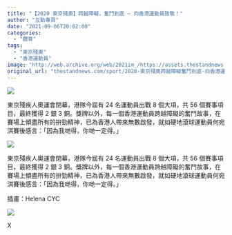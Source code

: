 ```yaml
---
title: "【2020 東京殘奧】跨越障礙，奮鬥到底 — 向香港運動員致敬！"
author: "互動專頁"
date: "2021-09-06T20:02:00"
categories:
  - "體育"
tags:
  - "東京殘奧"
  - "香港運動員"
image: "http://web.archive.org/web/2021im_/https://assets.thestandnews.com/media/photos/template-22_Kc8zpcy.png"
original_url: "thestandnews.com/sport/2020-東京殘奧跨越障礙奮鬥到底-向香港運動員致敬"
---
```

![](http://web.archive.org/web/2021im_/https://assets.thestandnews.com/media/photos/template-22_Kc8zpcy.png)

東京殘疾人奧運會閉幕，港隊今屆有 24 名運動員出戰 8 個大項，共 56 個賽事項目，最終獲得 2 銀 3 銅。獎牌以外，每一個香港運動員跨越障礙的奮鬥故事，在賽場上傾盡所有的拚勁精神，已為香港人帶來無數啟發，就如硬地滾球運動員何宛淇賽後感言：「因為我哋得，你哋一定得。」

 

![](http://web.archive.org/web/2021im_/https://interactive.thestandnews.com/2021/09/paralympics/title.png?cyhj)

東京殘疾人奧運會閉幕，港隊今屆有 24 名運動員出戰 8 個大項，共 56 個賽事項目，最終獲得 2 銀 3 銅。獎牌以外，每一個香港運動員跨越障礙的奮鬥故事，在賽場上傾盡所有的拚勁精神，已為香港人帶來無數啟發，就如硬地滾球運動員何宛淇賽後感言：「因為我哋得，你哋一定得。」

                       

                       

插畫：Helena CYC

![](http://web.archive.org/web/2021im_/https://interactive.thestandnews.com/2021/08/olympics/ig.png)

X
